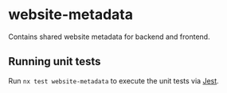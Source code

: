 # website-metadata

Contains shared website metadata for backend and frontend.

## Running unit tests

Run `nx test website-metadata` to execute the unit tests via [Jest](https://jestjs.io).

